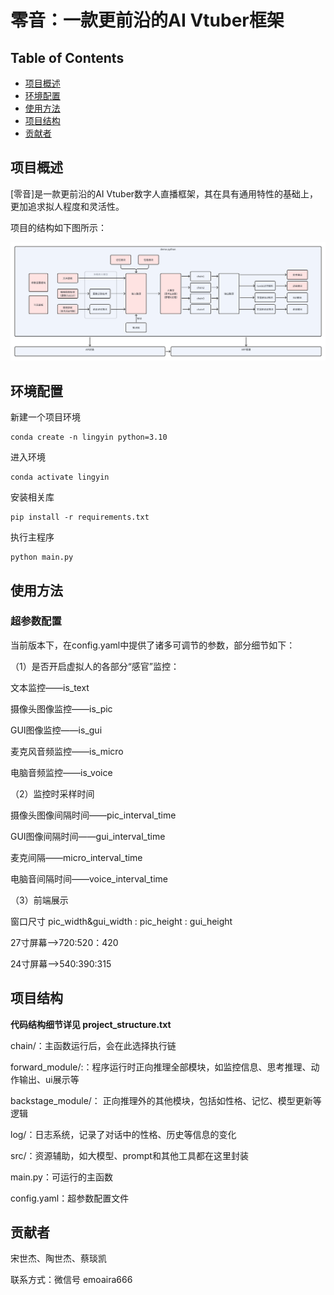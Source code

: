 # 零音：一款更前沿的AI Vtuber框架


## Table of Contents
- [项目概述](#项目概述)
- [环境配置](#环境配置)
- [使用方法](#使用方法)
- [项目结构](#项目结构)
- [贡献者](#贡献者)

## 项目概述
[零音]是一款更前沿的AI Vtuber数字人直播框架，其在具有通用特性的基础上，更加追求拟人程度和灵活性。

项目的结构如下图所示：

![](pics/项目结构.png)


## 环境配置
新建一个项目环境
```
conda create -n lingyin python=3.10
```
进入环境
```
conda activate lingyin
```
安装相关库
```
pip install -r requirements.txt
```
执行主程序
```
python main.py
```

## 使用方法
### 超参数配置
当前版本下，在config.yaml中提供了诸多可调节的参数，部分细节如下：

（1）是否开启虚拟人的各部分“感官”监控：

文本监控——is_text

摄像头图像监控——is_pic

GUI图像监控——is_gui

麦克风音频监控——is_micro

电脑音频监控——is_voice

（2）监控时采样时间

摄像头图像间隔时间——pic_interval_time

GUI图像间隔时间——gui_interval_time

麦克间隔——micro_interval_time

电脑音间隔时间——voice_interval_time

（3）前端展示

窗口尺寸 pic_width&gui_width : pic_height : gui_height 

27寸屏幕——>720:520：420

24寸屏幕——>540:390:315


## 项目结构

**代码结构细节详见 project_structure.txt**

chain/：主函数运行后，会在此选择执行链

forward_module/:：程序运行时正向推理全部模块，如监控信息、思考推理、动作输出、ui展示等

backstage_module/： 正向推理外的其他模块，包括如性格、记忆、模型更新等逻辑

log/：日志系统，记录了对话中的性格、历史等信息的变化

src/：资源辅助，如大模型、prompt和其他工具都在这里封装

main.py：可运行的主函数

config.yaml：超参数配置文件

## 贡献者
宋世杰、陶世杰、蔡琰凯

联系方式：微信号 emoaira666


